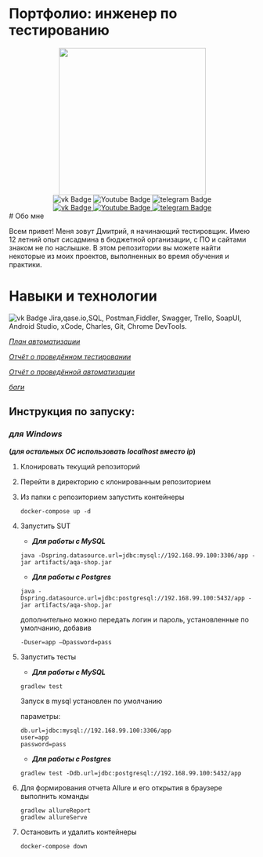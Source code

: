# Портфолио: инженер по тестированию

<div id="header" align="center">
  <img src="https://media0.giphy.com/media/UPqYp2tj61XlBhlPbH/200w.webp?cid=ecf05e47v2ozmryrqr4hkhp131ckshkx0kni5ft0g5keaa6g&ep=v1_gifs_search&rid=200w.webp&ct=g" width="300"/>
</div>

<div id="badges" align="center">
  <img src="https://img.shields.io/badge/vk-blue?style=for-the-badge&logo=vk&logoColor=white" alt="vk Badge"/>
  <img src="https://img.shields.io/badge/YouTube-red?style=for-the-badge&logo=youtube&logoColor=white" alt="Youtube Badge"/>
  <img src="https://img.shields.io/badge/telegram-blue?style=for-the-badge&logo=telegram&logoColor=white" alt="telegram Badge"/>
</div>
<div id="badges" align="center">
  <a href="(https://vk.com/docnot)">
    <img src="https://img.shields.io/badge/vk-blue?style=for-the-badge&logo=vk&logoColor=white" alt="vk Badge"/>
  </a>
  <a href="your-youtube-URL">
    <img src="https://img.shields.io/badge/YouTube-red?style=for-the-badge&logo=youtube&logoColor=white" alt="Youtube Badge"/>
  </a>
  <a href="your-telegram-URL">
    <img src="https://img.shields.io/badge/telegram-blue?style=for-the-badge&logo=telegram&logoColor=white" alt="telegram Badge"/>
  </a>
</div>
# Обо мне

Всем привет! Меня зовут Дмитрий, я начинающий тестировщик. Имею 12 летний опыт сисадмина в бюджетной организации, с ПО и сайтами знаком не по наслышке.
В этом репозитории вы можете найти некоторые из моих проектов, выполненных во время обучения и практики.

# Навыки и технологии
<img src="https://img.shields.io/badge/vk-blue?style=for-the-badge&logo=vk&logoColor=white" alt="vk Badge"/>
Jira,qase.io,SQL, Postman,Fiddler, Swagger, Trello,
SoapUI, Android Studio, xCode, Charles, Git, Chrome DevTools.

_[План автоматизации](/documents/Plan.md)_

_[Отчёт о проведённом тестировании](/documents/Report.md)_

_[Отчёт о проведённой автоматизации](/documents/Summary.md)_

_[баги](https://github.com/shpilkaQA/diplom-portfolio/issues)_

## Инструкция по запуску:

### ***для Windows***
**(*для остальных ОС использовать localhost вместо ip*)**

1. Клонировать текущий репозиторий
1. Перейти в директорию с клонированным репозиторием
1. Из папки с репозиторием запустить контейнеры
    ```
    docker-compose up -d
    ```
3. Запустить SUT
    * ***Для работы с MySQL***
   
    ```
    java -Dspring.datasource.url=jdbc:mysql://192.168.99.100:3306/app -jar artifacts/aqa-shop.jar
    ```
    
    * ***Для работы с Postgres***
   
    ```
    java -Dspring.datasource.url=jdbc:postgresql://192.168.99.100:5432/app -jar artifacts/aqa-shop.jar
   ```  
    дополнительно можно передать логин и пароль, установленные по умолчанию, добавив
    ```
    -Duser=app –Dpassword=pass
    ```

1. Запустить тесты
    * ***Для работы с MySQL***
       
    ```
    gradlew test
    ```
    Запуск в mysql установлен по умолчанию

    параметры:
    ```
    db.url=jdbc:mysql://192.168.99.100:3306/app
    user=app
    password=pass
    ```
        
    * ***Для работы с Postgres***
    
    ```
    gradlew test -Ddb.url=jdbc:postgresql://192.168.99.100:5432/app
    ```
    
1. Для формирования отчета Allure и его открытия в браузере выполнить команды
    ```
    gradlew allureReport
    gradlew allureServe
    ```

1. Остановить и удалить контейнеры    
    ```
    docker-compose down
    ```
